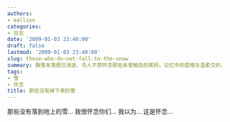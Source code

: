 ```yaml
---
authors:
- eallion
categories:
- 日志
date: '2009-01-03 23:40:00'
draft: false
lastmod: '2009-01-03 23:40:00'
slug: those-who-do-not-fall-to-the-snow
summary: 飘雪未落便已消逝，令人不禁怀念那些未曾触及的美好。记忆中的遗憾与温柔交织，化作心底最深的叹息。
tags:
- 雪
- 怀念
title: 那些没有掉下来的雪
---
```

那些没有落到地上的雪...
我很怀念你们...
我以为...
这是怀念...